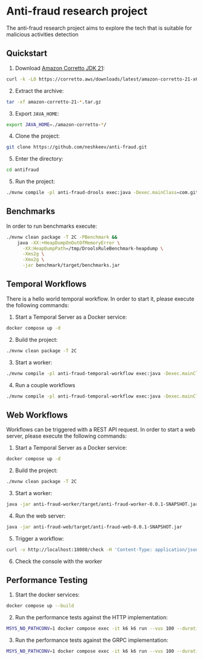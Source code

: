 # Anti-fraud research project

The anti-fraud research project aims to explore the tech that is suitable for malicious activities detection

## Quickstart

1. Download [Amazon Corretto JDK 21](https://docs.aws.amazon.com/corretto/latest/corretto-21-ug/downloads-list.html):
```bash
curl -k -LO https://corretto.aws/downloads/latest/amazon-corretto-21-x64-linux-jdk.tar.gz
```
2. Extract the archive:
```bash
tar -xf amazon-corretto-21-*.tar.gz
``` 
3. Export `JAVA_HOME`:
```bash
export JAVA_HOME=./amazon-corretto-*/
```
4. Clone the project:
```bash
git clone https://github.com/neshkeev/anti-fraud.git
```
5. Enter the directory:
```bash
cd antifraud
```
5. Run the project:
```bash
./mvnw compile -pl anti-fraud-drools exec:java -Dexec.mainClass=com.githib.neshkeev.antifraud.Main
```

## Benchmarks

In order to run benchmarks execute:

```bash
./mvnw clean package -T 2C -PBenchmark &&
    java -XX:+HeapDumpOnOutOfMemoryError \
      -XX:HeapDumpPath=/tmp/DroolsRuleBenchmark-heapdump \
      -Xms2g \
      -Xmx2g \
      -jar benchmark/target/benchmarks.jar
```

## Temporal Workflows

There is a hello world temporal workflow. In order to start it, please execute the following commands:

1. Start a Temporal Server as a Docker service:

```bash
docker compose up -d
```

2. Build the project:

```bash
./mvnw clean package -T 2C
```

3. Start a worker:
```bash
./mvnw compile -pl anti-fraud-temporal-workflow exec:java -Dexec.mainClass=com.githib.neshkeev.antifraud.workflow.HelloWorldWorker
```

4. Run a couple workflows
```bash
./mvnw compile -pl anti-fraud-temporal-workflow exec:java -Dexec.mainClass=com.githib.neshkeev.antifraud.workflow.WorkflowInitiator
```

## Web Workflows

Workflows can be triggered with a REST API request. In order to start a web server, please execute the following commands:

1. Start a Temporal Server as a Docker service:

```bash
docker compose up -d
```

2. Build the project:

```bash
./mvnw clean package -T 2C
```

3. Start a worker:
```bash
java -jar anti-fraud-worker/target/anti-fraud-worker-0.0.1-SNAPSHOT.jar
```

4. Run the web server:
```bash
java -jar anti-fraud-web/target/anti-fraud-web-0.0.1-SNAPSHOT.jar
```

5. Trigger a workflow:
```bash
curl -v http://localhost:18080/check -H 'Content-Type: application/json' -d '{}'
```

6. Check the console with the worker

## Performance Testing

1. Start the docker services:
```bash
docker compose up --build
```

2. Run the performance tests against the HTTP implementation:
```bash
MSYS_NO_PATHCONV=1 docker compose exec -it k6 k6 run --vus 100 --duration 30s /index.js
```

3. Run the performance tests against the GRPC implementation:
```bash
MSYS_NO_PATHCONV=1 docker compose exec -it k6 k6 run --vus 100 --duration 30s /grpc.js
```